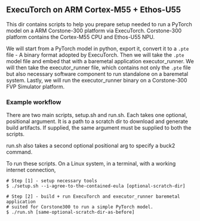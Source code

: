 ## ExecuTorch on ARM Cortex-M55 + Ethos-U55

This dir contains scripts to help you prepare setup needed to run a PyTorch
model on a ARM Corstone-300 platform via ExecuTorch. Corstone-300 platform
contains the Cortex-M55 CPU and Ethos-U55 NPU.

We will start from a PyTorch model in python, export it, convert it to a `.pte`
file - A binary format adopted by ExecuTorch. Then we will take the `.pte`
model file and embed that with a baremetal application executor_runner. We will
then take the executor_runner file, which contains not only the `.pte` file but
also necessary software component to run standalone on a baremetal system.
Lastly, we will run the executor_runner binary on a Corstone-300 FVP Simulator
platform.

### Example workflow

There are two main scripts, setup.sh and run.sh. Each takes one optional,
positional argument. It is a path to a scratch dir to download and generate
build artifacts. If supplied, the same argument must be supplied to both the scripts.

run.sh also takes a second optional positional arg to specify a buck2 command.

To run these scripts. On a Linux system, in a terminal, with a working internet connection,
```
# Step [1] - setup necessary tools
$ ./setup.sh --i-agree-to-the-contained-eula [optional-scratch-dir]

# Step [2] - build + run ExecuTorch and executor_runner baremetal application
# suited for Corstone300 to run a simple PyTorch model.
$ ./run.sh [same-optional-scratch-dir-as-before]
```
